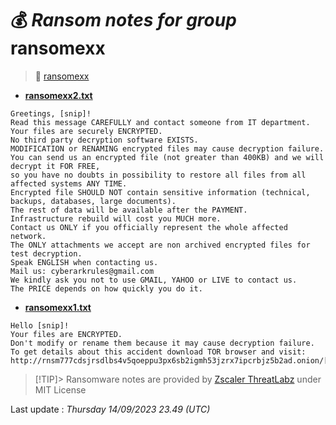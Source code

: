# 💰 _Ransom notes for group_ ransomexx
> 🔗 [ransomexx](group/ransomexx)
* **[ransomexx2.txt](https://ransomware.live/ransomware_notes/ransomexx/ransomexx2.txt)**

```
Greetings, [snip]!
Read this message CAREFULLY and contact someone from IT department.
Your files are securely ENCRYPTED.
No third party decryption software EXISTS.
MODIFICATION or RENAMING encrypted files may cause decryption failure.
You can send us an encrypted file (not greater than 400KB) and we will decrypt it FOR FREE,
so you have no doubts in possibility to restore all files from all affected systems ANY TIME.
Encrypted file SHOULD NOT contain sensitive information (technical, backups, databases, large documents).
The rest of data will be available after the PAYMENT.
Infrastructure rebuild will cost you MUCH more.
Contact us ONLY if you officially represent the whole affected network.
The ONLY attachments we accept are non archived encrypted files for test decryption.
Speak ENGLISH when contacting us.
Mail us: cyberarkrules@gmail.com
We kindly ask you not to use GMAIL, YAHOO or LIVE to contact us.
The PRICE depends on how quickly you do it.

```
* **[ransomexx1.txt](https://ransomware.live/ransomware_notes/ransomexx/ransomexx1.txt)**

```
Hello [snip]!
Your files are ENCRYPTED.
Don't modify or rename them because it may cause decryption failure.
To get details about this accident download TOR browser and visit:
http://rnsm777cdsjrsdlbs4v5qoeppu3px6sb2igmh53jzrx7ipcrbjz5b2ad.onion/[snip]

```


> [!TIP]> Ransomware notes are provided by [Zscaler ThreatLabz](https://github.com/threatlabz/ransomware_notes) under MIT License
> 




Last update : _Thursday 14/09/2023 23.49 (UTC)_

